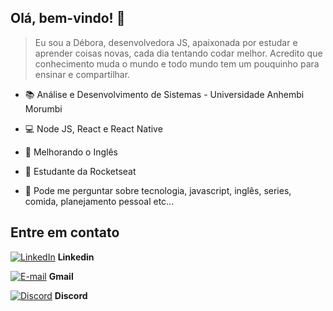 ## Olá, bem-vindo! :raising_hand:

> Eu sou a Débora, desenvolvedora JS, apaixonada por estudar e aprender coisas novas, cada dia tentando codar melhor. Acredito que conhecimento muda o mundo e todo mundo tem um pouquinho para ensinar e compartilhar.  

- :books: Análise e Desenvolvimento de Sistemas - Universidade Anhembi Morumbi
- :computer: Node JS, React e React Native
- :book: Melhorando o Inglês
- :rocket: Estudante da Rocketseat

- :memo: Pode me perguntar sobre tecnologia, javascript, inglês, series, comida, planejamento pessoal etc... 

## Entre em contato

[![LinkedIn](https://user-images.githubusercontent.com/60484585/87348076-8fcb8700-c52a-11ea-8299-4d71e142afb1.png)](https://www.linkedin.com/in/deboranunesfelix/) **Linkedin** 

[![E-mail](https://user-images.githubusercontent.com/60484585/87349178-411eec80-c52c-11ea-9d7e-1808c0e9a8d2.png)](mailto:deboranunesfelix@gmail.com)  **Gmail**  

[![Discord](https://user-images.githubusercontent.com/60484585/87349263-66abf600-c52c-11ea-842d-5acddef92c1b.png)](https://discord.gg/XbNKdc)  **Discord**
